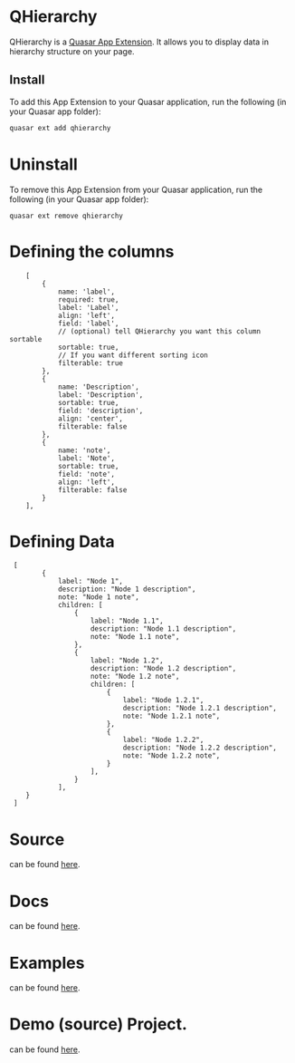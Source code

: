# QHierarchy

<!--- Please note, this is currently a work-in-progress (WIP). --> 

QHierarchy is a [Quasar App Extension](https://quasar.dev/app-extensions/introduction).  It allows you to display data in hierarchy structure on your page.

## Install

To add this App Extension to your Quasar application, run the following (in your Quasar app folder):

```bash
quasar ext add qhierarchy
```

# Uninstall
To remove this App Extension from your Quasar application, run the following (in your Quasar app folder):

```
quasar ext remove qhierarchy
```


# Defining the columns


    
        [
            {
                name: 'label',
                required: true,
                label: 'Label',
                align: 'left',
                field: 'label',
                // (optional) tell QHierarchy you want this column sortable
                sortable: true,
                // If you want different sorting icon
                filterable: true
            },
            {
                name: 'Description',
                label: 'Description',
                sortable: true,
                field: 'description',
                align: 'center',
                filterable: false
            },
            {
                name: 'note',
                label: 'Note',
                sortable: true,
                field: 'note',
                align: 'left',
                filterable: false
            }
        ],

     
# Defining Data

     [
            {
                label: "Node 1",
                description: "Node 1 description",
                note: "Node 1 note",
                children: [
                    {
                        label: "Node 1.1",
                        description: "Node 1.1 description",
                        note: "Node 1.1 note",
                    },
                    {
                        label: "Node 1.2",
                        description: "Node 1.2 description",
                        note: "Node 1.2 note",
                        children: [
                            {
                                label: "Node 1.2.1",
                                description: "Node 1.2.1 description",
                                note: "Node 1.2.1 note",
                            },
                            {
                                label: "Node 1.2.2",
                                description: "Node 1.2.2 description",
                                note: "Node 1.2.2 note",
                            }
                        ],
                    }
                ],
        }
     ]

# Source

can be found [here](https://github.com/pratik227/quasar-qhierarchy).

# Docs

can be found [here](https://quasar-qhierarchy.surge.sh/docs).

# Examples

can be found [here](https://quasar-qhierarchy.surge.sh/examples).

# Demo (source) Project.

can be found [here](https://github.com/pratik227/quasar-qhierarchy/tree/master/demo).

